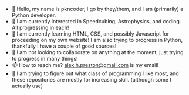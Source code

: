 - 👋 Hello, my name is pkncoder, I go by they/them, and I am (primarily) a Python developer.
- 👀 I am currently interested in Speedcubing, Astrophysics, and coding. All progressing in each!
- 🌱 I am currently learning HTML, CSS, and possibly Javascript for proceeding on my own website! I am also trying to progress in Python, thankfully I have a couple of good sources!
- 💞️ I am not looking to collaborate on anything at the moment, just trying to progress in many things!
- 📫 How to reach me? alex.h.preston@gmail.com is my email!
- 📖 I am trying to figure out what class of programming I like most, and these repositories are mostly for increasing skill.
(although some I actually use)

<!---
pkncoder/pkncoder is a ✨ special ✨ repository because its `README.md` (this file) appears on your GitHub profile.
You can click the Preview link to take a look at your changes.
--->
